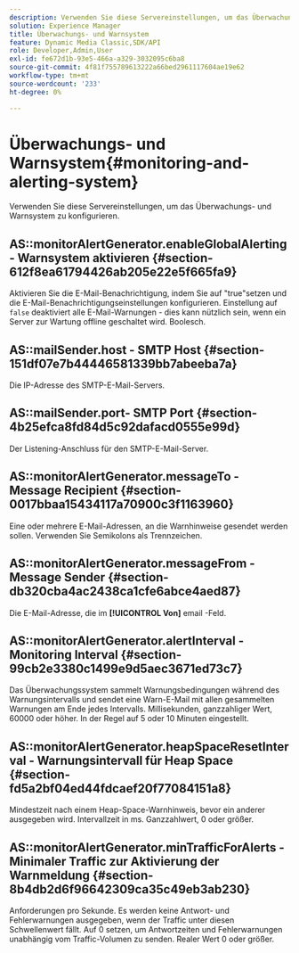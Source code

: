 ```yaml
---
description: Verwenden Sie diese Servereinstellungen, um das Überwachungs- und Warnsystem zu konfigurieren.
solution: Experience Manager
title: Überwachungs- und Warnsystem
feature: Dynamic Media Classic,SDK/API
role: Developer,Admin,User
exl-id: fe672d1b-93e5-466a-a329-3032095c6ba8
source-git-commit: 4f81f755789613222a66bed2961117604ae19e62
workflow-type: tm+mt
source-wordcount: '233'
ht-degree: 0%

---
```


# Überwachungs- und Warnsystem{#monitoring-and-alerting-system}

Verwenden Sie diese Servereinstellungen, um das Überwachungs- und Warnsystem zu konfigurieren.

## AS::monitorAlertGenerator.enableGlobalAlerting - Warnsystem aktivieren {#section-612f8ea61794426ab205e22e5f665fa9}

Aktivieren Sie die E-Mail-Benachrichtigung, indem Sie auf &quot;true&quot;setzen und die E-Mail-Benachrichtigungseinstellungen konfigurieren. Einstellung auf `false` deaktiviert alle E-Mail-Warnungen - dies kann nützlich sein, wenn ein Server zur Wartung offline geschaltet wird. Boolesch.

## AS::mailSender.host - SMTP Host {#section-151df07e7b44446581339bb7abeeba7a}

Die IP-Adresse des SMTP-E-Mail-Servers.

## AS::mailSender.port- SMTP Port {#section-4b25efca8fd84d5c92dafacd0555e99d}

Der Listening-Anschluss für den SMTP-E-Mail-Server.

## AS::monitorAlertGenerator.messageTo - Message Recipient {#section-0017bbaa15434117a70900c3f1163960}

Eine oder mehrere E-Mail-Adressen, an die Warnhinweise gesendet werden sollen. Verwenden Sie Semikolons als Trennzeichen.

## AS::monitorAlertGenerator.messageFrom - Message Sender {#section-db320cba4ac2438ca1cfe6abce4aed87}

Die E-Mail-Adresse, die im **[!UICONTROL Von]** email -Feld.

## AS::monitorAlertGenerator.alertInterval - Monitoring Interval {#section-99cb2e3380c1499e9d5aec3671ed73c7}

Das Überwachungssystem sammelt Warnungsbedingungen während des Warnungsintervalls und sendet eine Warn-E-Mail mit allen gesammelten Warnungen am Ende jedes Intervalls. Millisekunden, ganzzahliger Wert, 60000 oder höher. In der Regel auf 5 oder 10 Minuten eingestellt.

## AS::monitorAlertGenerator.heapSpaceResetInterval - Warnungsintervall für Heap Space {#section-fd5a2bf04ed44fdcaef20f77084151a8}

Mindestzeit nach einem Heap-Space-Warnhinweis, bevor ein anderer ausgegeben wird. Intervallzeit in ms. Ganzzahlwert, 0 oder größer.

## AS::monitorAlertGenerator.minTrafficForAlerts - Minimaler Traffic zur Aktivierung der Warnmeldung {#section-8b4db2d6f96642309ca35c49eb3ab230}

Anforderungen pro Sekunde. Es werden keine Antwort- und Fehlerwarnungen ausgegeben, wenn der Traffic unter diesen Schwellenwert fällt. Auf 0 setzen, um Antwortzeiten und Fehlerwarnungen unabhängig vom Traffic-Volumen zu senden. Realer Wert 0 oder größer.
